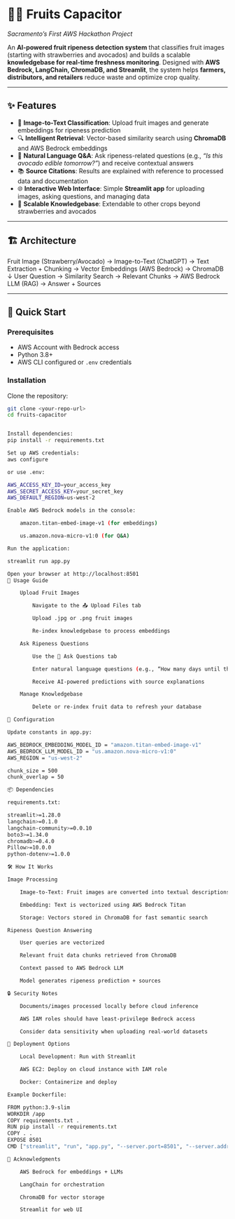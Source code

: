 # 🍓🥑 Fruits Capacitor  
*Sacramento’s First AWS Hackathon Project*  

An **AI-powered fruit ripeness detection system** that classifies fruit images (starting with strawberries and avocados) and builds a scalable **knowledgebase for real-time freshness monitoring**. Designed with **AWS Bedrock, LangChain, ChromaDB, and Streamlit**, the system helps **farmers, distributors, and retailers** reduce waste and optimize crop quality.  

---

## ✨ Features  

- 📸 **Image-to-Text Classification**: Upload fruit images and generate embeddings for ripeness prediction  
- 🔍 **Intelligent Retrieval**: Vector-based similarity search using **ChromaDB** and AWS Bedrock embeddings  
- 💬 **Natural Language Q&A**: Ask ripeness-related questions (e.g., *“Is this avocado edible tomorrow?”*) and receive contextual answers  
- 📚 **Source Citations**: Results are explained with reference to processed data and documentation  
- 🌐 **Interactive Web Interface**: Simple **Streamlit app** for uploading images, asking questions, and managing data  
- 🔄 **Scalable Knowledgebase**: Extendable to other crops beyond strawberries and avocados  

---

## 🏗️ Architecture  

Fruit Image (Strawberry/Avocado) → Image-to-Text (ChatGPT) → Text Extraction + Chunking → Vector Embeddings (AWS Bedrock) → ChromaDB
↓
User Question → Similarity Search → Relevant Chunks → AWS Bedrock LLM (RAG) → Answer + Sources



---

## 🚀 Quick Start  

### Prerequisites  
- AWS Account with Bedrock access  
- Python 3.8+  
- AWS CLI configured or `.env` credentials  

### Installation  

Clone the repository:  
```bash
git clone <your-repo-url>
cd fruits-capacitor


Install dependencies:
pip install -r requirements.txt

Set up AWS credentials:
aws configure

or use .env:

AWS_ACCESS_KEY_ID=your_access_key  
AWS_SECRET_ACCESS_KEY=your_secret_key  
AWS_DEFAULT_REGION=us-west-2  

Enable AWS Bedrock models in the console:

    amazon.titan-embed-image-v1 (for embeddings)

    us.amazon.nova-micro-v1:0 (for Q&A)

Run the application:

streamlit run app.py

Open your browser at http://localhost:8501
📖 Usage Guide

    Upload Fruit Images

        Navigate to the 📤 Upload Files tab

        Upload .jpg or .png fruit images

        Re-index knowledgebase to process embeddings

    Ask Ripeness Questions

        Use the 💬 Ask Questions tab

        Enter natural language questions (e.g., “How many days until this banana spoils?”)

        Receive AI-powered predictions with source explanations

    Manage Knowledgebase

        Delete or re-index fruit data to refresh your database

🔧 Configuration

Update constants in app.py:

AWS_BEDROCK_EMBEDDING_MODEL_ID = "amazon.titan-embed-image-v1"
AWS_BEDROCK_LLM_MODEL_ID = "us.amazon.nova-micro-v1:0"
AWS_REGION = "us-west-2"

chunk_size = 500
chunk_overlap = 50

📦 Dependencies

requirements.txt:

streamlit>=1.28.0
langchain>=0.1.0
langchain-community>=0.0.10
boto3>=1.34.0
chromadb>=0.4.0
Pillow>=10.0.0
python-dotenv>=1.0.0

🛠️ How It Works

Image Processing

    Image-to-Text: Fruit images are converted into textual descriptions using ChatGPT

    Embedding: Text is vectorized using AWS Bedrock Titan

    Storage: Vectors stored in ChromaDB for fast semantic search

Ripeness Question Answering

    User queries are vectorized

    Relevant fruit data chunks retrieved from ChromaDB

    Context passed to AWS Bedrock LLM

    Model generates ripeness prediction + sources

🔒 Security Notes

    Documents/images processed locally before cloud inference

    AWS IAM roles should have least-privilege Bedrock access

    Consider data sensitivity when uploading real-world datasets

🚀 Deployment Options

    Local Development: Run with Streamlit

    AWS EC2: Deploy on cloud instance with IAM role

    Docker: Containerize and deploy

Example Dockerfile:

FROM python:3.9-slim
WORKDIR /app
COPY requirements.txt .
RUN pip install -r requirements.txt
COPY . .
EXPOSE 8501
CMD ["streamlit", "run", "app.py", "--server.port=8501", "--server.address=0.0.0.0"]

🙏 Acknowledgments

    AWS Bedrock for embeddings + LLMs

    LangChain for orchestration

    ChromaDB for vector storage

    Streamlit for web UI

